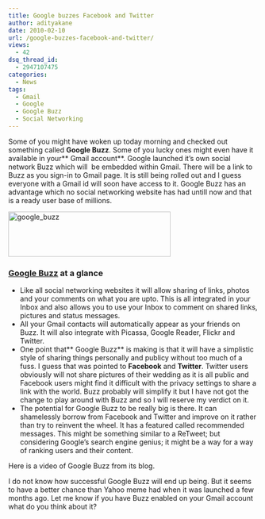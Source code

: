 ```yaml
---
title: Google buzzes Facebook and Twitter
author: adityakane
date: 2010-02-10
url: /google-buzzes-facebook-and-twitter/
views:
  - 42
dsq_thread_id:
  - 2947107475
categories:
  - News
tags:
  - Gmail
  - Google
  - Google Buzz
  - Social Networking
---
```

Some of you might have woken up today morning and checked out something called **Google Buzz**. Some of you lucky ones might even have it available in your** Gmail account**. Google launched it&#8217;s own social network Buzz which will  be embedded within Gmail. There will be a link to Buzz as you sign-in to Gmail page. It is still being rolled out and I guess everyone with a Gmail id will soon have access to it. Google Buzz has an advantage which no social networking website has had untill now and that is a ready user base of millions.

<img class="alignnone size-full wp-image-20028" title="google_buzz" src="http://cdn.devilsworkshop.org/files/2010/02/google_buzz.png" alt="google_buzz" width="327" height="91" />

### <a href="http://buzz.google.com" onclick="_gaq.push(['_trackEvent', 'outbound-article', 'http://buzz.google.com', 'Google Buzz']);" >Google Buzz</a> at a glance

  * Like all social networking websites it will allow sharing of links, photos and your comments on what you are upto. This is all integrated in your Inbox and also allows you to use your Inbox to comment on shared links, pictures and status messages.
  * All your Gmail contacts will automatically appear as your friends on Buzz. It will also integrate with Picassa, Google Reader, Flickr and Twitter.
  * One point that** Google Buzz** is making is that it will have a simplistic style of sharing things personally and publicy without too much of a fuss. I guess that was pointed to **Facebook** and **Twitter**. Twitter users obviously will not share pictures of their wedding as it is all public and Facebook users might find it difficult with the privacy settings to share a link with the world. Buzz probably will simplify it but I have not got the change to play around with Buzz and so I will reserve my verdict on it.
  * The potential for Google Buzz to be really big is there. It can shamelessly borrow from Facebook and Twitter and improve on it rather than try to reinvent the wheel. It has a featured called recommended messages. This might be something similar to a ReTweet; but considering Google&#8217;s search engine genius; it might be a way for a way of ranking users and their content.

Here is a video of Google Buzz from its blog.  


I do not know how successful Google Buzz will end up being. But it seems to have a better chance than Yahoo meme had when it was launched a few months ago. Let me know if you have Buzz enabled on your Gmail account what do you think about it?
